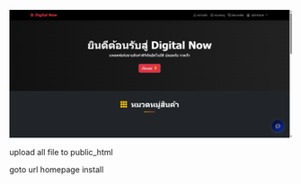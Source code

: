 

![laravel12.png](screenshot/laravel12.png)

upload all file to public_html

goto url homepage install 


